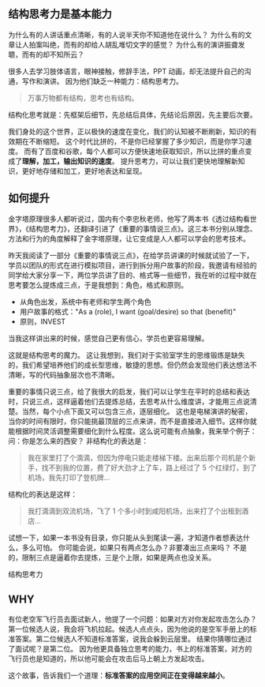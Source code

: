## 结构思考力是基本能力
为什么有的人讲话重点清晰，有的人说半天你不知道他在说什么？
为什么有的文章让人拍案叫绝，而有的却给人胡乱堆切文字的感觉？
为什么有的演讲振聋发聩，而有的却不知所云？

很多人去学习肢体语言，眼神接触，修辞手法，PPT 动画，却无法提升自己的沟通，写作和演讲。
因为他们缺乏一种能力：结构思考力。

>万事万物都有结构，思考也有结构。

结构化思考就是：先框架后细节，先总结后具体，先结论后原因，先主要后次要。

我们身处的这个世界，正以极快的速度在变化，我们的认知被不断刷新，知识的有效期在不断缩短。
这个时代比拼的，不是你已经掌握了多少知识，而是你学习速度。
而有了百度和谷歌，每个人都可以方便快速地获取知识，所以比拼的重点变成了**理解，加工，输出知识的速度**。
提升思考力，可以让我们更快地理解新知识，更好地存储和加工，更好地表达和呈现。

## 如何提升
金字塔原理很多人都听说过，国内有个李忠秋老师，他写了两本书《透过结构看世界》，《结构思考力》，还翻译引进了《重要的事情说三点》。这三本书分别从理念、方法和行为的角度解释了金字塔原理，让它变成是人人都可以学会的思考技术。

昨天我阅读了一部分《重要的事情说三点》，在给学员讲课的时候就试验了一下，学员以团队的形式在进行模拟项目，进行到拆分用户故事的阶段，我邀请有经验的同学给大家分享一下，两位学员讲了目的、格式等一些细节，我在听的过程中就在思考要怎么提炼成三点，于是我想到：角色，格式和原则。
* 从角色出发，系统中有老师和学生两个角色
* 用户故事的格式："As a (role), I want (goal/desire) so that (benefit)"
* 原则，INVEST

当我这样讲出来的时候，感觉自己更有信心，学员也更容易理解。

这就是结构思考的魔力。
这让我想到，我们对于实验室学生的思维锻炼是缺失的，我们希望培养他们的成长型思维，敏捷的思想。但仍然会发现他们表达想法不清晰，写的代码抽象层次也不清晰。

重要的事情只说三点，给了我很大的启发，我们可以让学生在平时的总结和表达时，只说三点，这样逼着他们去提炼总结，去思考从什么维度讲，才能用三点说清楚。当然，每个小点下面又可以包含三点，逐层细化。
这也是电梯演讲的秘密，当你的时间有限时，你只能挑最顶层的三点来讲，而不是直接进入细节。这样你就能根据时间灵活调整需要细化到什么程度。这么说可能有点抽象，我来举个例子：
问：你是怎么来的西安？
非结构化的表达是：
>我在家里打了个滴滴，但因为停电只能走楼梯下楼。出来后那个司机是个新手，找不到我的位置，费了好大劲才上了车，路上经过了 5 个红绿灯，到了机场，我先打印了登机牌...

结构化的表达是这样：
>我打滴滴到双流机场，飞了 1 个多小时到咸阳机场，出来打了个出租到酒店...

试想一下，如果一本书没有目录，你只能从头到尾读一遍，才知道作者想表达什么，多么可怕。
你可能会说，如果只有两点怎么办？非要凑出三点来吗？
不是的，限制三点是逼着你去提炼，三是个上限，如果是两点也没关系。


结构思考力
## WHY
有位老空军飞行员去面试新人，他提了一个问题：如果对方对你发起攻击怎么办？
第一位候选人说，我会将飞机拉起。候选人点点头，因为他说的是空军手册上的标准答案。第二位候选人不知道标准答案，说我会躲到云层里。
结果你猜哪位通过了面试呢？是第二位。
因为他更具备独立思考的能力，书上的标准答案，对方的飞行员也是知道的，所以他可能会在攻击后马上朝上方发起攻击。

这个故事，告诉我们一个道理：**标准答案的应用空间正在变得越来越小**。